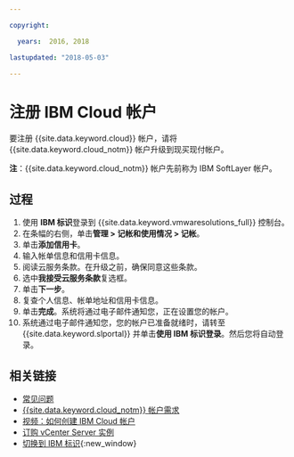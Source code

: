 ```yaml
---

copyright:

  years:  2016, 2018

lastupdated: "2018-05-03"

---
```


# 注册 IBM Cloud 帐户

要注册 {{site.data.keyword.cloud}} 帐户，请将 {{site.data.keyword.cloud_notm}} 帐户升级到现买现付帐户。

**注**：{{site.data.keyword.cloud_notm}} 帐户先前称为 IBM SoftLayer 帐户。

## 过程

1. 使用 **IBM 标识**登录到 {{site.data.keyword.vmwaresolutions_full}} 控制台。
2. 在条幅的右侧，单击**管理 > 记帐和使用情况 > 记帐**。
3. 单击**添加信用卡**。
4. 输入帐单信息和信用卡信息。
5. 阅读云服务条款。在升级之前，确保同意这些条款。
6. 选中**我接受云服务条款**复选框。
7. 单击**下一步**。
8. 复查个人信息、帐单地址和信用卡信息。
9. 单击**完成**。系统将通过电子邮件通知您，正在设置您的帐户。
10. 系统通过电子邮件通知您，您的帐户已准备就绪时，请转至 {{site.data.keyword.slportal}} 并单击**使用 IBM 标识登录**。然后您将自动登录。

## 相关链接

* [常见问题](faq.html)
* [{{site.data.keyword.cloud_notm}} 帐户需求](slaccountrequirement.html)
* [视频：如何创建 IBM Cloud 帐户](https://www.youtube.com/watch?v=HBkY-Fs1d6E)
* [订购 vCenter Server 实例](../vcenter/vc_orderinginstance.html)
* [切换到 IBM 标识](https://console.ng.bluemix.net/docs/admin/softlayerlink.html){:new_window}
